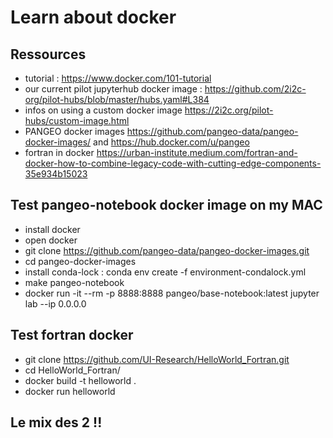 # Learn about docker

## Ressources

 - tutorial : https://www.docker.com/101-tutorial
 - our current pilot jupyterhub docker image : https://github.com/2i2c-org/pilot-hubs/blob/master/hubs.yaml#L384
 - infos on using a custom docker image https://2i2c.org/pilot-hubs/custom-image.html
 - PANGEO docker images https://github.com/pangeo-data/pangeo-docker-images/ and https://hub.docker.com/u/pangeo
 - fortran in docker https://urban-institute.medium.com/fortran-and-docker-how-to-combine-legacy-code-with-cutting-edge-components-35e934b15023
 
## Test pangeo-notebook docker image on my MAC

 - install docker
 - open docker
 - git clone https://github.com/pangeo-data/pangeo-docker-images.git
 - cd pangeo-docker-images
 - install conda-lock : conda env create -f environment-condalock.yml
 - make pangeo-notebook
 - docker run -it --rm -p 8888:8888 pangeo/base-notebook:latest jupyter lab --ip 0.0.0.0

## Test fortran docker 

  - git clone https://github.com/UI-Research/HelloWorld_Fortran.git
  - cd HelloWorld_Fortran/
  - docker build -t helloworld .
  - docker run helloworld

## Le mix des 2 !!
